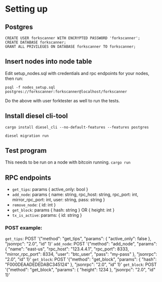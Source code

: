 # Setting up

## Postgres
```
CREATE USER forkscanner WITH ENCRYPTED PASSWORD 'forkscanner';
CREATE DATABASE forkscanner;
GRANT ALL PRIVILEGES ON DATABASE forkscanner TO forkscanner;
```

## Insert nodes into node table
Edit setup_nodes.sql with credentials and rpc endpoints for your nodes, then run:
```
psql -f nodes_setup.sql postgres://forkscanner:forkscanner@localhost/forkscanner
```

Do the above with user forktester as well to run the tests.

## Install diesel cli-tool
`cargo install diesel_cli --no-default-features --features postgres`

`diesel migration run`

## Test program
This needs to be run on a node with bitcoin running.
`cargo run`

## RPC endpoints
- `get_tips`: params { active_only: bool }
- `add_node`: params { name: string, rpc_host: string, rpc_port: int, mirror_rpc_port: int, user: string, pass: string }
- `remove_node`: { id: int }
- `get_block`: params { hash: string } OR { height: int } 
- `tx_is_active`: params: { id: string }

### POST example:
`get_tips`: POST '{"method": "get_tips", "params": { "active_only": false }, "jsonrpc": "2.0", "id" 1}'
`add_node`: POST '{"method": "add_node", "params": { "name": "east-us", "rpc_host": "123.4.4.1", "rpc_port": 8333, "mirror_rpc_port": 8334, "user": "btc_user", "pass": "my-pass" }, "jsonrpc": "2.0", "id" 1}'
`get_block`: POST '{"method": "get_block", "params": { "hash": "F000DEAADEDEDABC345124" }, "jsonrpc": "2.0", "id" 1}'
`get_block`: POST '{"method": "get_block", "params": { "height": 1234 }, "jsonrpc": "2.0", "id" 1}'
